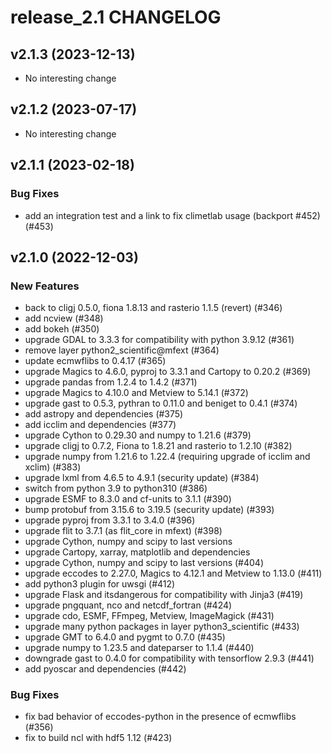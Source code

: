 # release_2.1 CHANGELOG

## v2.1.3 (2023-12-13)

- No interesting change

## v2.1.2 (2023-07-17)

- No interesting change

## v2.1.1 (2023-02-18)

### Bug Fixes

- add an integration test and a link to fix climetlab usage (backport #452) (#453)

## v2.1.0 (2022-12-03)

### New Features

- back to cligj 0.5.0, fiona 1.8.13 and rasterio 1.1.5 (revert) (#346)
- add ncview (#348)
- add bokeh (#350)
- upgrade GDAL to 3.3.3 for compatibility with python 3.9.12 (#361)
- remove layer python2_scientific@mfext (#364)
- update ecmwflibs to 0.4.17 (#365)
- upgrade Magics to 4.6.0, pyproj to 3.3.1 and Cartopy to 0.20.2 (#369)
- upgrade pandas from 1.2.4 to 1.4.2 (#371)
- upgrade Magics to 4.10.0 and Metview to 5.14.1 (#372)
- upgrade gast to 0.5.3, pythran to 0.11.0 and beniget to 0.4.1 (#374)
- add astropy and dependencies (#375)
- add icclim and dependencies (#377)
- upgrade Cython to 0.29.30 and numpy to 1.21.6 (#379)
- upgrade cligj to 0.7.2, Fiona to 1.8.21 and rasterio to 1.2.10 (#382)
- upgrade numpy from 1.21.6 to 1.22.4 (requiring upgrade of icclim and xclim) (#383)
- upgrade lxml from 4.6.5 to 4.9.1 (security update) (#384)
- switch from python 3.9 to python310 (#386)
- upgrade ESMF to 8.3.0 and cf-units to 3.1.1  (#390)
- bump protobuf from 3.15.6 to 3.19.5 (security update) (#393)
- upgrade pyproj from 3.3.1 to 3.4.0 (#396)
- upgrade flit to 3.7.1 (as flit_core in mfext) (#398)
- upgrade Cython, numpy and scipy to last versions
- upgrade Cartopy, xarray, matplotlib and dependencies
- upgrade Cython, numpy and scipy to last versions (#404)
- upgrade eccodes to 2.27.0, Magics to 4.12.1 and Metview to 1.13.0 (#411)
- add python3 plugin for uwsgi (#412)
- upgrade Flask and itsdangerous for compatibility with Jinja3 (#419)
- upgrade pngquant, nco and netcdf_fortran (#424)
- upgrade cdo, ESMF, FFmpeg, Metview, ImageMagick (#431)
- upgrade many python packages in layer python3_scientific (#433)
- upgrade GMT to 6.4.0 and pygmt to 0.7.0 (#435)
- upgrade numpy to 1.23.5 and dateparser to 1.1.4 (#440)
- downgrade gast to 0.4.0 for compatibility with tensorflow 2.9.3 (#441)
- add pyoscar and dependencies (#442)

### Bug Fixes

- fix bad behavior of eccodes-python in the presence of ecmwflibs (#356)
- fix to build ncl with hdf5 1.12 (#423)


